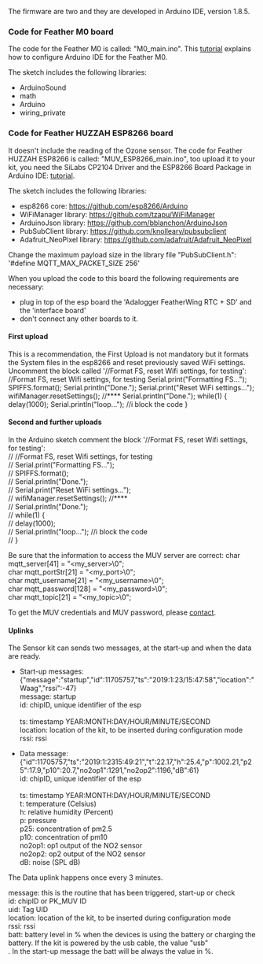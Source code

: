 The firmware are two and they are developed in Arduino IDE, version 1.8.5.

### Code for Feather M0 board
The code for the Feather M0 is called: "M0_main.ino".
This [tutorial](https://learn.adafruit.com/adafruit-feather-m0-adalogger/setup) explains how to configure Arduino IDE for the Feather M0.

The sketch includes the following libraries:
* ArduinoSound
* math
* Arduino
* wiring_private


### Code for Feather HUZZAH ESP8266 board
It doesn't include the reading of the Ozone sensor.
The code for Feather HUZZAH ESP8266 is called: "MUV_ESP8266_main.ino", too upload it to your kit, you need the SiLabs CP2104 Driver and the ESP8266 Board Package in Arduino IDE: [tutorial](https://learn.adafruit.com/adafruit-feather-huzzah-esp8266/using-arduino-ide).

The sketch includes the following libraries:
* esp8266 core: https://github.com/esp8266/Arduino
* WiFiManager library: https://github.com/tzapu/WiFiManager
* ArduinoJson library: https://github.com/bblanchon/ArduinoJson
* PubSubClient library: https://github.com/knolleary/pubsubclient
* Adafruit_NeoPixel library: https://github.com/adafruit/Adafruit_NeoPixel

Change the maximum payload size in the library file "PubSubClient.h": <br>
'#define MQTT_MAX_PACKET_SIZE 256'<br>

When you upload the code to this board the following requirements are necessary:
- plug in top of the esp board the 'Adalogger FeatherWing RTC + SD' and the 'interface board'
- don't connect any other boards to it.

#### First upload
This is a recommendation, the First Upload is not mandatory but it formats the System files in the esp8266 and reset previously saved WiFi settings.
Uncomment the block called '//Format FS, reset Wifi settings, for testing':
<br>
//Format FS, reset Wifi settings, for testing
  Serial.print("Formatting FS...");
  SPIFFS.format();
  Serial.println("Done.");
  Serial.print("Reset WiFi settings...");
  wifiManager.resetSettings();  //****
  Serial.println("Done.");
  while(1) {
    delay(1000);
    Serial.println("loop..."); //i block the code
  } <br>


#### Second and further uploads
In the Arduino sketch comment the block '//Format FS, reset Wifi settings, for testing':<br>
//  //Format FS, reset Wifi settings, for testing<br>
//  Serial.print("Formatting FS...");<br>
//  SPIFFS.format();<br>
//  Serial.println("Done.");<br>
//  Serial.print("Reset WiFi settings...");<br>
//   wifiManager.resetSettings();  //**** <br>
//  Serial.println("Done."); <br>
//  while(1) { <br>
//    delay(1000); <br>
//    Serial.println("loop..."); //i block the code <br>
//  } <br>

  Be sure that the information to access the MUV server are correct:
  char mqtt_server[41] = "<my_server>\0";<br>
  char mqtt_portStr[21] = "<my_port>\0";<br>
  char mqtt_username[21] = "<my_username>\0";<br>
  char mqtt_password[128] = "<my_password>\0";<br>
  char mqtt_topic[21] = "<my_topic>\0";<br>

  To get the MUV credentials and MUV password, please [contact](https://github.com/waagsociety/air_quality_sensor_kit/tree/master/MUV%20Kit#contacts).

#### Uplinks
The Sensor kit can sends two messages, at the start-up and when the data are ready.

- Start-up messages:<br> {"message":"startup","id":11705757,"ts":"2019:1:23/15:47:58","location":"Waag","rssi":-47}<br>
message: startup <br>
id: chipID, unique identifier of the esp<br> <br>
ts: timestamp YEAR:MONTH:DAY/HOUR/MINUTE/SECOND <br>
location: location of the kit, to be inserted during configuration mode <br>
rssi: rssi <br>

- Data message:<br> {"id":11705757,"ts":"2019:1:2315:49:21","t":22.17,"h":25.4,"p":1002.21,"p25":17.9,"p10":20.7,"no2op1":1291,"no2op2":1196,"dB":61}<br>
id: chipID, unique identifier of the esp<br> <br>
ts: timestamp YEAR:MONTH:DAY/HOUR/MINUTE/SECOND <br>
t: temperature (Celsius)<br>
h: relative humidity (Percent)<br>
p: pressure<br>
p25: concentration of pm2.5<br>
p10: concentration of pm10 <br>
no2op1: op1 output of the NO2 sensor <br>
no2op2: op2 output of the NO2 sensor <br>
dB: noise (SPL dB)

The Data uplink happens once every 3 minutes.

message: this is the routine that has been triggered, start-up or check <br>
id: chipID or PK_MUV ID <br>
uid: Tag UID <br>
location: location of the kit, to be inserted during configuration mode <br>
rssi: rssi <br>
batt: battery level in % when the devices is using the battery or charging the battery. If the kit is powered by the usb cable, the value "usb"<br>. In the start-up message the batt will be always the value in %.
